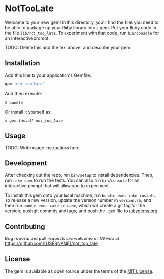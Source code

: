 # NotTooLate

Welcome to your new gem! In this directory, you'll find the files you need to be able to package up your Ruby library into a gem. Put your Ruby code in the file `lib/not_too_late`. To experiment with that code, run `bin/console` for an interactive prompt.

TODO: Delete this and the text above, and describe your gem

## Installation

Add this line to your application's Gemfile:

```ruby
gem 'not_too_late'
```

And then execute:

    $ bundle

Or install it yourself as:

    $ gem install not_too_late

## Usage

TODO: Write usage instructions here

## Development

After checking out the repo, run `bin/setup` to install dependencies. Then, run `rake spec` to run the tests. You can also run `bin/console` for an interactive prompt that will allow you to experiment.

To install this gem onto your local machine, run `bundle exec rake install`. To release a new version, update the version number in `version.rb`, and then run `bundle exec rake release`, which will create a git tag for the version, push git commits and tags, and push the `.gem` file to [rubygems.org](https://rubygems.org).

## Contributing

Bug reports and pull requests are welcome on GitHub at https://github.com/[USERNAME]/not_too_late.


## License

The gem is available as open source under the terms of the [MIT License](http://opensource.org/licenses/MIT).

